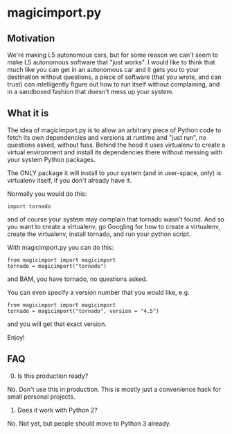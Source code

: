 # magicimport.py

## Motivation

We're making L5 autonomous cars, but for some reason we can't seem to make L5 autonomous software that "just works". I would like to think that much like you can get in an autonomous car and it gets you to your destination without questions, a piece of software (that you wrote, and can trust) can intelligently figure out how to run itself without complaining, and in a sandboxed fashion that doesn't mess up your system.

## What it is

The idea of magicimport.py is to allow an arbitrary piece of Python code to fetch its own dependencies and versions at runtime and "just run", no questions asked, without fuss.
Behind the hood it uses virtualenv to create a virtual environment and install its dependencies there without messing with your system Python packages.

The ONLY package it will install to your system (and in user-space, only) is virtualenv itself, if you don't already have it.

Normally you would do this:
```
import tornado
```
and of course your system may complain that tornado wasn't found. And so you want to create a virtualenv, go Googling for how to create a virtualenv, create the virtualenv, install tornado, and run your python script.

With magicimport.py you can do this:
```
from magicimport import magicimport
tornado = magicimport("tornado")
```
and BAM, you have tornado, no questions asked.

You can even specify a version number that you would like, e.g.
```
from magicimport import magicimport
tornado = magicimport("tornado", version = "4.5")
```

and you will get that exact version.

Enjoy!

## FAQ

0. Is this production ready?

No. Don't use this in production. This is mostly just a convenience hack for small personal projects.

1. Does it work with Python 2?

No. Not yet, but people should move to Python 3 already.
